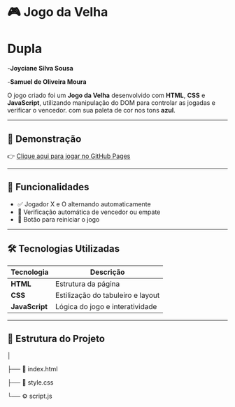 # 🎮 Jogo da Velha 

# Dupla
-**Joyciane Silva Sousa**

-**Samuel de Oliveira Moura**

O jogo criado foi um  **Jogo da Velha** desenvolvido com **HTML**, **CSS** e **JavaScript**, utilizando manipulação do DOM para controlar as jogadas e verificar o vencedor. com sua paleta de cor nos tons **azul**.

---

## 🚀 Demonstração

👉 [Clique aqui para jogar no GitHub Pages](https://samuelmourah.github.io/meu-projeto-web2/)

---

## 🧠 Funcionalidades

- ✅ Jogador X e O alternando automaticamente  
- 🧩 Verificação automática de vencedor ou empate  
- 🔄 Botão para reiniciar o jogo  
  

---

## 🛠️ Tecnologias Utilizadas

| Tecnologia           |            Descrição                 |
|----------------------|--------------------------------------|
| **HTML**             | Estrutura da página                  |
| **CSS**              | Estilização do tabuleiro e layout    |
| **JavaScript**       | Lógica do jogo e interatividade      |

---

## 📂 Estrutura do Projeto

│

├── 📄 index.html

├── 🎨 style.css

└── ⚙️ script.js
